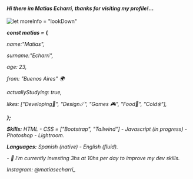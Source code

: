 
#### *Hi there im Matias Echarri, thanks for visiting my profile!...*
![*let moreInfo = "lookDown"*](https://i.pinimg.com/originals/22/26/a5/2226a53e0be2f56c78982ae08f493f3c.jpg)

***const matias =*** **{**


*name:"Matias",*

*surname:"Echarri",*

*age: 23,*

*from: "Buenos Aires" 🌍​*

*actuallyStudying: true,*

*likes: ["Developing🌊​", "Design☄️", "Games 🎮", "Food🍜", "Cold❄️"],*

***};***


***Skills:*** *HTML - CSS = ["Bootstrap", "Tailwind"] - Javascript  (in progress) - Photoshop - Lightroom.*

***Languages:*** *Spanish (native) - English (fluid).*








*- 🔭 I’m currently investing 3hs at 10hs per day to improve my dev skills.* 

*Instagram: @matiasecharri_*










